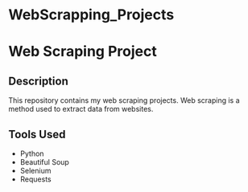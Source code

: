 # WebScrapping_Projects
# Web Scraping Project

## Description

This repository contains my web scraping projects. Web scraping is a method used to extract data from websites.

## Tools Used

* Python
* Beautiful Soup
* Selenium
* Requests
